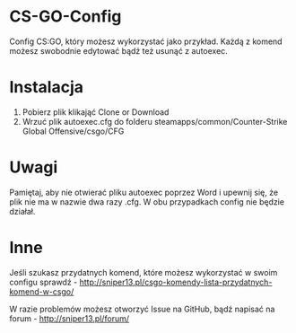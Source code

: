 # CS-GO-Config
Config CS:GO, który możesz wykorzystać jako przykład. Każdą z komend możesz swobodnie edytować bądź też usunąć z autoexec.

# Instalacja

1. Pobierz plik klikająć Clone or Download
2. Wrzuć plik autoexec.cfg do folderu  steamapps/common/Counter-Strike Global Offensive/csgo/CFG

# Uwagi

Pamiętaj, aby nie otwierać pliku autoexec poprzez Word i upewnij się, że plik nie ma w nazwie dwa razy .cfg. W obu przypadkach config nie będzie działał.

# Inne

Jeśli szukasz przydatnych komend, które możesz wykorzystać w swoim configu sprawdź  - http://sniper13.pl/csgo-komendy-lista-przydatnych-komend-w-csgo/

W razie problemów możesz otworzyć Issue na GitHub, bądź napisać na forum - http://sniper13.pl/forum/
